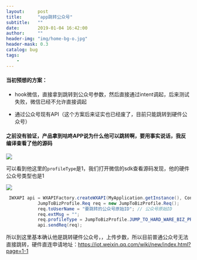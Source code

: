 ```yaml
---
layout:     post
title:      "app跳转公众号"
subtitle:   ""
date:       2019-01-04 16:42:00
author:     ""
header-img: "img/home-bg-o.jpg"
header-mask: 0.3
catalog: bug
tags:
    -
---
```



#### 当初预想的方案：
- hook微信，直接拿到跳转到公众号参数，然后直接通过intent调起，后来测试失败，微信已经不允许直接调起

- 通过公众号现有API（这个方案后来证实也已经废了，目前只能跳转到硬件公众号）


#### 之前没有验证，产品拿到咕咚APP说为什么他可以跳转啊，要用事实说话，我反编译查看了他的源码


![](https://ws1.sinaimg.cn/large/9f723435ly1fyud5mvowfj20r40erab5.jpg)

可以看到他这里的`profileType`是1，我们打开微信的sdk查看源码发现，他的硬件公众号类型也是1

![](https://ws1.sinaimg.cn/large/9f723435ly1fyud71ljwaj20px0biq3j.jpg)


```java
 IWXAPI api = WXAPIFactory.createWXAPI(MyApplication.getInstance(), Constant.WX_APP_ID, false);
            JumpToBizProfile.Req req = new JumpToBizProfile.Req();
            req.toUserName = "要跳转的公众号原始ID"; // 公众号原始ID
            req.extMsg = "";
            req.profileType = JumpToBizProfile.JUMP_TO_HARD_WARE_BIZ_PROFILE; // 硬件公众 号
            api.sendReq(req);
```
所以到这里基本确认他是跳转硬件公众号，，上传步数，所以目前普通公众号无法直接跳转，硬件直连申请地址：https://iot.weixin.qq.com/wiki/new/index.html?page=1-1







